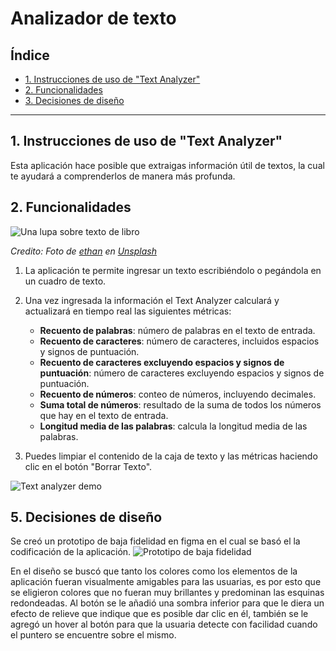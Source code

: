 # Analizador de texto

## Índice

* [1. Instrucciones de uso de "Text Analyzer"](#1-instrucciones)
* [2. Funcionalidades](#2-funcionalidades)
* [3. Decisiones de diseño](#3-decisiones-de-diseño)

***

## 1. Instrucciones de uso de "Text Analyzer"

Esta aplicación hace posible que extraigas información útil de textos, la 
cual te ayudará a comprenderlos de manera más profunda.


## 2. Funcionalidades

![Una lupa sobre texto de libro](https://github.com/Laboratoria/bootcamp/assets/92090/2b45f653-69a5-4282-a65c-d34125c36113)

_Credito: Foto de [ethan](https://unsplash.com/fr/@andallthings?utm_source=unsplash&utm_medium=referral&utm_content=creditCopyText)_
_en [Unsplash](https://unsplash.com/es/fotos/72NpWZJOskU?utm_source=unsplash&utm_medium=referral&utm_content=creditCopyText)_


1. La aplicación te permite ingresar un texto escribiéndolo o pegándola en 
un cuadro de texto.

2. Una vez ingresada la información el Text Analyzer calculará y actualizará en
tiempo real las siguientes métricas:

    - **Recuento de palabras**: número de palabras en el texto de entrada.
    - **Recuento de caracteres**: número de caracteres, incluidos espacios 
    y signos de puntuación.
    - **Recuento de caracteres excluyendo espacios y signos de puntuación**:
    número de caracteres excluyendo espacios y signos de puntuación.  
    - **Recuento de números**: conteo de números, incluyendo decimales.
    - **Suma total de números**: resultado de la suma de todos los números que
    hay en el texto de entrada.
    - **Longitud media de las palabras**: calcula la longitud media de las palabras. 

3. Puedes limpiar el contenido de la caja de texto y las métricas haciendo clic en 
el botón "Borrar Texto".

![Text analyzer demo](https://github-production-user-asset-6210df.s3.amazonaws.com/12631491/240650556-988dcd6f-bc46-473b-894c-888a66c9fe2d.gif "Text analyzer demo")

## 5. Decisiones de diseño

Se creó un prototipo de baja fidelidad en figma en el cual se basó el la codificación
de la aplicación.
![Prototipo de baja fidelidad](https://github.com/greysmpich/DEV011-text-analyzer-proy1/blob/main/Prototipo%20de%20baja%20fidelidad.png "Prototipo de baja fidelidad")

En el diseño se buscó que tanto los colores como los elementos de la aplicación fueran visualmente amigables para las usuarias, es por esto que se eligieron colores que no fueran muy brillantes y predominan las esquinas redondeadas. 
Al botón se le añadió una sombra inferior para que le diera un efecto de relieve que 
indique que es posible dar clic en él, también se le agregó un hover al botón para que la usuaria detecte con facilidad cuando el puntero se encuentre sobre el mismo.